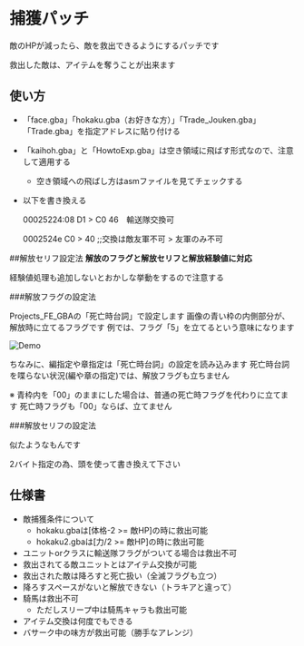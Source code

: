 # 捕獲パッチ
敵のHPが減ったら、敵を救出できるようにするパッチです

救出した敵は、アイテムを奪うことが出来ます

## 使い方
* 「face.gba」「hokaku.gba（お好きな方）」「Trade_Jouken.gba」「Trade.gba」を指定アドレスに貼り付ける

* 「kaihoh.gba」と「HowtoExp.gba」は空き領域に飛ばす形式なので、注意して適用する
	* 空き領域への飛ばし方はasmファイルを見てチェックする

* 以下を書き換える

	00025224:08 D1 > C0 46　輸送隊交換可
	
	0002524e C0 > 40	;;交換は敵友軍不可 > 友軍のみ不可

##解放セリフ設定法
**解放のフラグと解放セリフと解放経験値に対応**

経験値処理も追加しないとおかしな挙動をするので注意する

###解放フラグの設定法

Projects_FE_GBAの「死亡時台詞」で設定します
画像の青い枠の内側部分が、解放時に立てるフラグです
例では、フラグ「5」を立てるという意味になります

![Demo](https://github.com/ngmansion/FE8/blob/master/hokaku/Projects_FE_GBA.png)

ちなみに、編指定や章指定は「死亡時台詞」の設定を読み込みます
死亡時台詞を喋らない状況(編や章の指定)では、解放フラグも立ちません

※
青枠内を「00」のままにした場合は、普通の死亡時フラグを代わりに立てます
死亡時フラグも「00」ならば、立てません


###解放セリフの設定法

似たようなもんです

2バイト指定の為、頭を使って書き換えて下さい

## 仕様書
* 敵捕獲条件について
	* hokaku.gbaは[体格-2 >= 敵HP]の時に救出可能
	* hokaku2.gbaは[力/2 >= 敵HP]の時に救出可能
* ユニットorクラスに輸送隊フラグがついてる場合は救出不可
* 救出されてる敵ユニットとはアイテム交換が可能
* 救出された敵は降ろすと死亡扱い（全滅フラグも立つ）
* 降ろすスペースがないと解放できない（トラキアと違って）
* 騎馬は救出不可
	* ただしスリープ中は騎馬キャラも救出可能
* アイテム交換は何度でもできる
* バサーク中の味方が救出可能（勝手なアレンジ）
